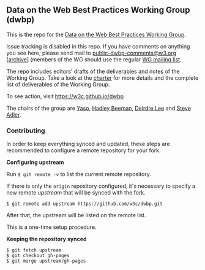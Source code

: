 ## Data on the Web Best Practices Working Group (dwbp) 

This is the repo for the <a href="http://www.w3.org/2013/dwbp/">Data on the Web Best Practices Working Group</a>.


Issue tracking is disabled in this repo. If you have comments on anything you see here, please send mail to <a href="mailto:public-dwbp-comments@w3.org">public-dwbp-comments@w3.org</a> [<a href="https://lists.w3.org/Archives/Public/public-dwbp-comments/">archive</a>]
(members of the WG should use the regular <a href="mailto:public-dwbp-wg@w3.org">WG mailing list</a>.

The repo includes editors' drafts of the deliverables and notes of the Working Group. Take a look at the <a href="http://www.w3.org/2013/05/odbp-charter">charter</a> for more details and the complete list of deliverables of the Working Group. 

To see action, visit https://w3c.github.io/dwbp

The chairs of the group are <a href="https://github.com/yaso">Yaso</a>, <a href="http://uk.linkedin.com/in/hadleybeeman">Hadley Beeman</a>, 
<a href="http://https://www.deri.ie/users/deirdre-lee"> Deirdre Lee</a> and <a href="http://ibmdatamag.com/author/sadler/">Steve Adler</a>. 

### Contributing

In order to keep everything synced and updated, these steps are recommended to configure a remote repository for your fork.

**Configuring upstream**

Run `$ git remote -v` to list the current remote repository.

If there is only the `origin` repository configured, it's necessary to specify a new remote *upstream* that will be synced with the fork.

```$ git remote add upstream https://github.com/w3c/dwbp.git```

After that, the upstream will be listed on the remote list.

This is a one-time setup procedure.

**Keeping the repository synced**

    $ git fetch upstream
    $ git checkout gh-pages
    $ git merge upstream/gh-pages
